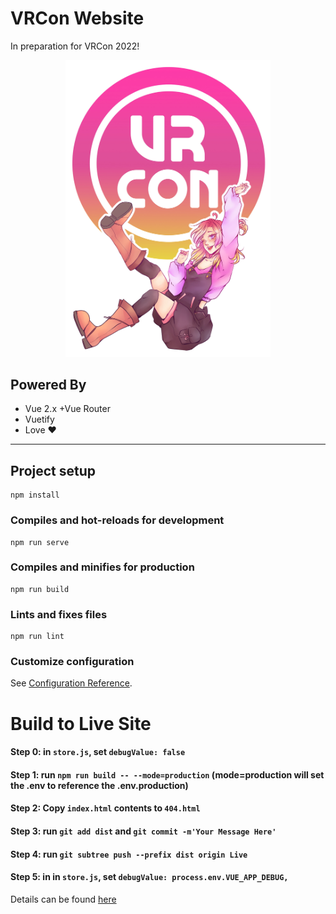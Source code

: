 # VRCon Website

In preparation for VRCon 2022!

<div align="center">
	<img
		src="src/assets/images/connieposter_remastered.webp"
		alt="The logo of VRCon, a stylized circle with VRCon's mascott, Connie, underneath it."
		width=65%
	/>
</div>

## Powered By
- Vue 2.x +Vue Router
- Vuetify
- Love ❤️

---

## Project setup
```
npm install
```

### Compiles and hot-reloads for development
```
npm run serve
```

### Compiles and minifies for production
```
npm run build
```

### Lints and fixes files
```
npm run lint
```

### Customize configuration
See [Configuration Reference](https://cli.vuejs.org/config/).


# Build to Live Site

#### Step 0: in `store.js`, set `debugValue: false`
#### Step 1: run `npm run build -- --mode=production` (mode=production will set the .env to reference the .env.production)
#### Step 2: Copy `index.html` contents to `404.html`

#### Step 3: run `git add dist` and `git commit -m'Your Message Here'`
#### Step 4: run `git subtree push --prefix dist origin Live`

#### Step 5: in in `store.js`, set `debugValue: process.env.VUE_APP_DEBUG,`

Details can be found [here](https://learnvue.co/tutorials/deploy-vue-to-github-pages)
